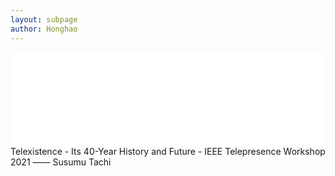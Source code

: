 ```yaml
---
layout: subpage
author: Honghao
---
```


<iframe src="//ieeetv.ieee.org/player/embed_play/223026/auto" allowfullscreen frameborder="0" scrolling="no" width="100%"></iframe>
Telexistence - Its 40-Year History and Future - IEEE Telepresence Workshop 2021 —— Susumu Tachi
